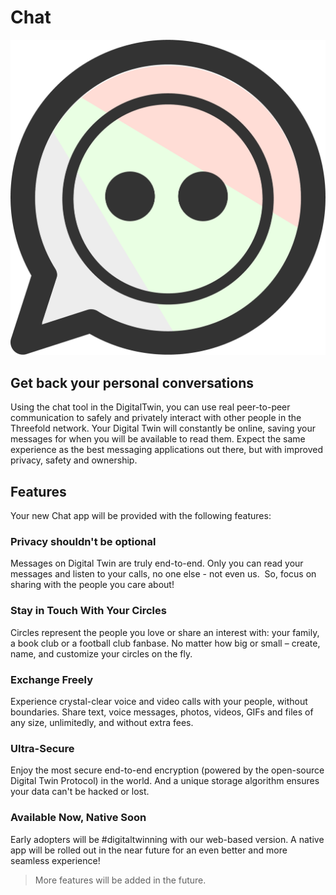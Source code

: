 # Chat 

![](img/dt_chat.png ":size=700x")

## Get back your personal conversations

Using the chat tool in the DigitalTwin, you can use real peer-to-peer communication to safely and privately interact with other people in the Threefold network. Your Digital Twin will constantly be online, saving your messages for when you will be available to read them. Expect the same experience as the best messaging applications out there, but with improved privacy, safety and ownership.

## Features

Your new Chat app will be provided with the following features:

### Privacy shouldn't be optional

Messages on Digital Twin are truly end-to-end. Only you can read your messages and listen to your calls, no one else - not even us.  So, focus on sharing with the people you care about!

### Stay in Touch With Your Circles

Circles represent the people you love or share an interest with: your family, a book club or a football club fanbase. No matter how big or small – create, name, and customize your circles on the fly. 

### Exchange Freely 

Experience crystal-clear voice and video calls with your people, without boundaries. Share text, voice messages, photos, videos, GIFs and files of any size, unlimitedly, and without extra fees. 

### Ultra-Secure

Enjoy the most secure end-to-end encryption (powered by the open-source Digital Twin Protocol) in the world. And a unique storage algorithm ensures your data can't be hacked or lost.

### Available Now, Native Soon

Early adopters will be #digitaltwinning with our web-based version. A native app will be rolled out in the near future for an even better and more seamless experience!

> More features will be added in the future.